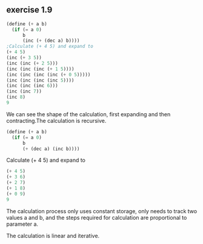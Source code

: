 ## exercise 1.9

```Scheme
(define (+ a b)
  (if (= a 0) 
      b 
      (inc (+ (dec a) b))))
;Calculate (+ 4 5) and expand to
(+ 4 5)
(inc (+ 3 5))
(inc (inc (+ 2 5)))
(inc (inc (inc (+ 1 5))))
(inc (inc (inc (inc (+ 0 5)))))
(inc (inc (inc (inc 5))))
(inc (inc (inc 6)))
(inc (inc 7))
(inc 8)
9
```

We can see the shape of the calculation, first expanding and then contracting.The calculation is recursive.


```Scheme
(define (+ a b)
  (if (= a 0) 
      b 
      (+ (dec a) (inc b))))
```

Calculate (+ 4 5) and expand to
```Scheme
(+ 4 5)
(+ 3 6)
(+ 2 7)
(+ 1 8)
(+ 0 9)
9
```

The calculation process only uses constant storage, only needs to track two values a and b, and the steps required for calculation are proportional to parameter a.

The calculation is linear and iterative.
